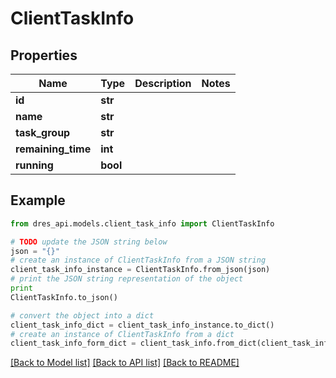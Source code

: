 # ClientTaskInfo


## Properties
Name | Type | Description | Notes
------------ | ------------- | ------------- | -------------
**id** | **str** |  | 
**name** | **str** |  | 
**task_group** | **str** |  | 
**remaining_time** | **int** |  | 
**running** | **bool** |  | 

## Example

```python
from dres_api.models.client_task_info import ClientTaskInfo

# TODO update the JSON string below
json = "{}"
# create an instance of ClientTaskInfo from a JSON string
client_task_info_instance = ClientTaskInfo.from_json(json)
# print the JSON string representation of the object
print
ClientTaskInfo.to_json()

# convert the object into a dict
client_task_info_dict = client_task_info_instance.to_dict()
# create an instance of ClientTaskInfo from a dict
client_task_info_form_dict = client_task_info.from_dict(client_task_info_dict)
```
[[Back to Model list]](../README.md#documentation-for-models) [[Back to API list]](../README.md#documentation-for-api-endpoints) [[Back to README]](../README.md)


